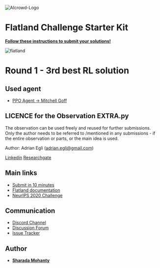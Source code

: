 ![AIcrowd-Logo](https://raw.githubusercontent.com/AIcrowd/AIcrowd/master/app/assets/images/misc/aicrowd-horizontal.png)

# Flatland Challenge Starter Kit

**[Follow these instructions to submit your solutions!](http://flatland.aicrowd.com/getting-started/first-submission.html)**


![flatland](https://i.imgur.com/0rnbSLY.gif)


# Round 1 - 3rd best RL solution 

## Used agent 
* [PPO Agent -> Mitchell Goff](https://github.com/mitchellgoffpc/flatland-training)

## LICENCE for the Observation EXTRA.py  

The observation can be used freely and reused for further submissions. Only the author needs to be referred to
/mentioned in any submissions - if the entire observation or parts, or the main idea is used.

Author: Adrian Egli (adrian.egli@gmail.com)

[Linkedin](https://www.researchgate.net/profile/Adrian_Egli2)
[Researchgate](https://www.linkedin.com/in/adrian-egli-733a9544/)




Main links
---
* [Submit in 10 minutes](https://flatland.aicrowd.com/getting-started/first-submission.html?_ga=2.175036450.1456714032.1596434204-43124944.1552486604)
* [Flatland documentation](https://flatland.aicrowd.com/)
* [NeurIPS 2020 Challenge](https://www.aicrowd.com/challenges/neurips-2020-flatland-challenge/)

Communication
---

* [Discord Channel](https://discord.com/invite/hCR3CZG)
* [Discussion Forum](https://discourse.aicrowd.com/c/neurips-2020-flatland-challenge)
* [Issue Tracker](https://gitlab.aicrowd.com/flatland/flatland/issues/)

Author
---

- **[Sharada Mohanty](https://twitter.com/MeMohanty)**
